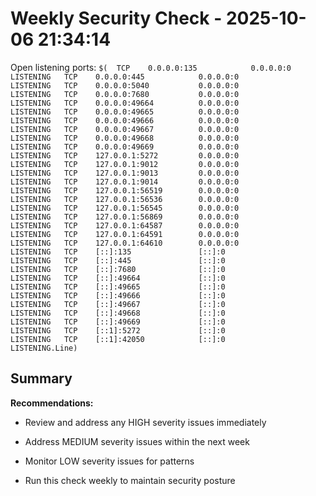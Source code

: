 # Weekly Security Check - 2025-10-06 21:34:14


Open listening ports:
`$(  TCP    0.0.0.0:135            0.0.0.0:0              LISTENING   TCP    0.0.0.0:445            0.0.0.0:0              LISTENING   TCP    0.0.0.0:5040           0.0.0.0:0              LISTENING   TCP    0.0.0.0:7680           0.0.0.0:0              LISTENING   TCP    0.0.0.0:49664          0.0.0.0:0              LISTENING   TCP    0.0.0.0:49665          0.0.0.0:0              LISTENING   TCP    0.0.0.0:49666          0.0.0.0:0              LISTENING   TCP    0.0.0.0:49667          0.0.0.0:0              LISTENING   TCP    0.0.0.0:49668          0.0.0.0:0              LISTENING   TCP    0.0.0.0:49669          0.0.0.0:0              LISTENING   TCP    127.0.0.1:5272         0.0.0.0:0              LISTENING   TCP    127.0.0.1:9012         0.0.0.0:0              LISTENING   TCP    127.0.0.1:9013         0.0.0.0:0              LISTENING   TCP    127.0.0.1:9014         0.0.0.0:0              LISTENING   TCP    127.0.0.1:56519        0.0.0.0:0              LISTENING   TCP    127.0.0.1:56536        0.0.0.0:0              LISTENING   TCP    127.0.0.1:56545        0.0.0.0:0              LISTENING   TCP    127.0.0.1:56869        0.0.0.0:0              LISTENING   TCP    127.0.0.1:64587        0.0.0.0:0              LISTENING   TCP    127.0.0.1:64591        0.0.0.0:0              LISTENING   TCP    127.0.0.1:64610        0.0.0.0:0              LISTENING   TCP    [::]:135               [::]:0                 LISTENING   TCP    [::]:445               [::]:0                 LISTENING   TCP    [::]:7680              [::]:0                 LISTENING   TCP    [::]:49664             [::]:0                 LISTENING   TCP    [::]:49665             [::]:0                 LISTENING   TCP    [::]:49666             [::]:0                 LISTENING   TCP    [::]:49667             [::]:0                 LISTENING   TCP    [::]:49668             [::]:0                 LISTENING   TCP    [::]:49669             [::]:0                 LISTENING   TCP    [::1]:5272             [::]:0                 LISTENING   TCP    [::1]:42050            [::]:0                 LISTENING.Line)
`

## Summary


**Recommendations:**

- Review and address any HIGH severity issues immediately

- Address MEDIUM severity issues within the next week

- Monitor LOW severity issues for patterns

- Run this check weekly to maintain security posture
